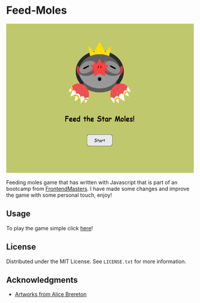 # Feed-Moles

<p align="center">
<img src="./img/screenshot1.png" width="550" height="400"/>
</p>

Feeding moles game that has written with Javascript that is part of an bootcamp from [FrontendMasters](https://www.frontendmasters.com).
I have made some changes and improve the game with some personal touch, enjoy!

## Usage
To play the game simple click [here](https://gerile3.github.io/Feed-Moles/)!

## License

Distributed under the MIT License. See `LICENSE.txt` for more information.

<!-- ACKNOWLEDGMENTS -->
## Acknowledgments

* [Artworks from Alice Brereton](https://www.pickledalice.com/)